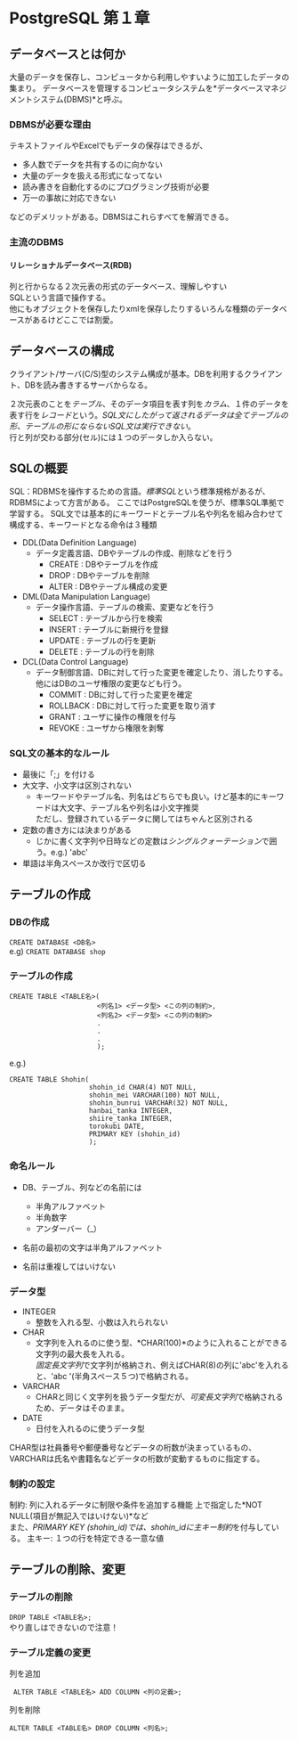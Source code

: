 # PostgreSQL 第１章

## データベースとは何か

大量のデータを保存し、コンピュータから利用しやすいように加工したデータの集まり。
データベースを管理するコンピュータシステムを*データベースマネジメントシステム(DBMS)*と呼ぶ。  

### DBMSが必要な理由
テキストファイルやExcelでもデータの保存はできるが、  
- 多人数でデータを共有するのに向かない  
- 大量のデータを扱える形式になってない  
- 読み書きを自動化するのにプログラミング技術が必要  
- 万一の事故に対応できない  

などのデメリットがある。DBMSはこれらすべてを解消できる。

### 主流のDBMS

#### リレーショナルデータベース(RDB)
列と行からなる２次元表の形式のデータベース、理解しやすい  
SQLという言語で操作する。  
他にもオブジェクトを保存したりxmlを保存したりするいろんな種類のデータベースがあるけどここでは割愛。  

## データベースの構成

クライアント/サーバ(C/S)型のシステム構成が基本。DBを利用するクライアント、DBを読み書きするサーバからなる。

２次元表のことを*テーブル*、そのデータ項目を表す列を*カラム*、１件のデータを表す行を*レコード*という。*SQL文にしたがって返されるデータは全てテーブルの形、テーブルの形にならないSQL文は実行できない*。  
行と列が交わる部分(セル)には１つのデータしか入らない。  

## SQLの概要

SQL：RDBMSを操作するための言語。*標準SQL*という標準規格があるが、RDBMSによって方言がある。
ここではPostgreSQLを使うが、標準SQL準拠で学習する。
SQL文では基本的にキーワードとテーブル名や列名を組み合わせて構成する、キーワードとなる命令は３種類  

- DDL(Data Definition Language)
  - データ定義言語、DBやテーブルの作成、削除などを行う
    - CREATE : DBやテーブルを作成
    - DROP : DBやテーブルを削除
    - ALTER : DBやテーブル構成の変更
- DML(Data Manipulation Language)
  - データ操作言語、テーブルの検索、変更などを行う
    - SELECT : テーブルから行を検索
    - INSERT : テーブルに新規行を登録
    - UPDATE : テーブルの行を更新
    - DELETE : テーブルの行を削除
- DCL(Data Control Language)
  - データ制御言語、DBに対して行った変更を確定したり、消したりする。他にはDBのユーザ権限の変更なども行う。  
    - COMMIT : DBに対して行った変更を確定
    - ROLLBACK : DBに対して行った変更を取り消す  
    - GRANT : ユーザに操作の権限を付与
    - REVOKE : ユーザから権限を剥奪

### SQL文の基本的なルール

- 最後に「;」を付ける
- 大文字、小文字は区別されない
  - キーワードやテーブル名、列名はどちらでも良い。けど基本的にキーワードは大文字、テーブル名や列名は小文字推奨  
    ただし、登録されているデータに関してはちゃんと区別される  
- 定数の書き方には決まりがある
  - じかに書く文字列や日時などの定数は*シングルクォーテーション*で囲う。e.g.) 'abc'  
- 単語は半角スペースか改行で区切る  

## テーブルの作成

### DBの作成
```CREATE DATABASE <DB名>```  
e.g)  ```CREATE DATABASE shop``` 

### テーブルの作成
~~~
CREATE TABLE <TABLE名>(
                      <列名1> <データ型> <この列の制約>,
                      <列名2> <データ型> <この列の制約>
                      .
                      .
                      .
                      );
~~~  

e.g.)  
~~~
CREATE TABLE Shohin(
                    shohin_id CHAR(4) NOT NULL,
                    shohin_mei VARCHAR(100) NOT NULL,
                    shohin_bunrui VARCHAR(32) NOT NULL,
                    hanbai_tanka INTEGER,
                    shiire_tanka INTEGER,
                    torokubi DATE,
                    PRIMARY KEY (shohin_id)
                    );
~~~

### 命名ルール

- DB、テーブル、列などの名前には
  - 半角アルファベット
  - 半角数字
  - アンダーバー（_）

- 名前の最初の文字は半角アルファベット
- 名前は重複してはいけない

### データ型

- INTEGER
  - 整数を入れる型、小数は入れられない
- CHAR
  - 文字列を入れるのに使う型、*CHAR(100)*のように入れることができる文字列の最大長を入れる。  
  *固定長文字列*で文字列が格納され、例えばCHAR(8)の列に'abc'を入れると、'abc     '(半角スペース５つ)で格納される。  
- VARCHAR
  - CHARと同じく文字列を扱うデータ型だが、*可変長文字列*で格納されるため、データはそのまま。
- DATE
  - 日付を入れるのに使うデータ型

CHAR型は社員番号や郵便番号などデータの桁数が決まっているもの、VARCHARは氏名や書籍名などデータの桁数が変動するものに指定する。  

### 制約の設定

制約: 列に入れるデータに制限や条件を追加する機能
上で指定した*NOT NULL(項目が無記入ではいけない)*など  
また、*PRIMARY KEY (shohin_id)*では、shohin_idに*主キー制約*を付与している。
主キー: １つの行を特定できる一意な値  


## テーブルの削除、変更

### テーブルの削除
```DROP TABLE <TABLE名>;```  
やり直しはできないので注意！  

### テーブル定義の変更

列を追加  

``` ALTER TABLE <TABLE名> ADD COLUMN <列の定義>;```  

列を削除  

```ALTER TABLE <TABLE名> DROP COLUMN <列名>;```  
